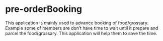# pre-orderBooking
 This application is mainly used to advance booking of food/grossary. Example some of members are don’t have time to wait until it prepare and parcel the food/grossary. This application will help them to save the time.
